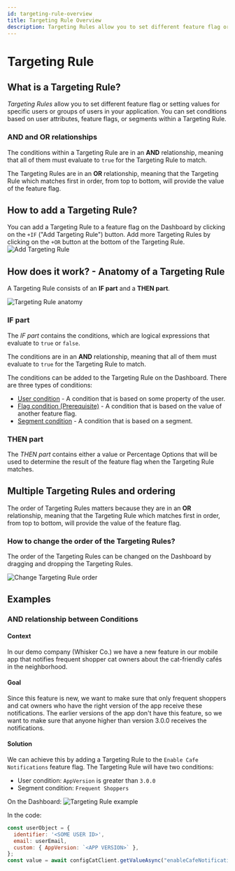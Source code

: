 ```yaml
---
id: targeting-rule-overview
title: Targeting Rule Overview
description: Targeting Rules allow you to set different feature flag or setting values for specific users or groups of users in your application.
---
```


# Targeting Rule

## What is a Targeting Rule?

*Targeting Rules* allow you to set different feature flag or setting values for specific users or groups of users in your application. You can set conditions based on user attributes, feature flags, or segments within a Targeting Rule.

### AND and OR relationships

The conditions within a Targeting Rule are in an **AND** relationship, meaning that all of them must evaluate to `true` for the Targeting Rule to match.

The Targeting Rules are in an **OR** relationship, meaning that the Targeting Rule which matches first in order, from top to bottom, will provide the value of the feature flag.

## How to add a Targeting Rule?

You can add a Targeting Rule to a feature flag on the Dashboard by clicking on the `+IF` ("Add Targeting Rule") button. Add more Targeting Rules by clicking on the `+OR` button at the bottom of the Targeting Rule.
![Add Targeting Rule](/assets/targeting/targeting-rule/add-rule.jpg)

## How does it work? - Anatomy of a Targeting Rule

A Targeting Rule consists of an **IF part** and a **THEN part**.

![Targeting Rule anatomy](/assets/targeting/targeting-rule/targeting-rule.jpg)

### IF part

The *IF part* contains the conditions, which are logical expressions that evaluate to `true` or `false`.

The conditions are in an **AND** relationship, meaning that all of them must evaluate to `true` for the Targeting Rule to match.

The conditions can be added to the Targeting Rule on the Dashboard. There are three types of conditions:
- [User condition](../user-condition) - A condition that is based on some property of the user.
- [Flag condition (Prerequisite)](../flag-condition) - A condition that is based on the value of another feature flag.
- [Segment condition](../segment-condition) - A condition that is based on a segment.

### THEN part

The *THEN part* contains either a value or Percentage Options that will be used to determine the result of the feature flag when the Targeting Rule matches.

## Multiple Targeting Rules and ordering
The order of Targeting Rules matters because they are in an **OR** relationship, meaning that the Targeting Rule which matches first in order, from top to bottom, will provide the value of the feature flag.

### How to change the order of the Targeting Rules?

The order of the Targeting Rules can be changed on the Dashboard by dragging and dropping the Targeting Rules.

![Change Targeting Rule order](/assets/targeting/targeting-rule/reorder.jpg)

## Examples

### AND relationship between Conditions

#### Context
In our demo company (Whisker Co.) we have a new feature in our mobile app that notifies frequent shopper cat owners about the cat-friendly cafés in the neighborhood. 

#### Goal
Since this feature is new, we want to make sure that only frequent shoppers and cat owners who have the right version of the app receive these notifications. The earlier versions of the app don't have this feature, so we want to make sure that anyone higher than version 3.0.0 receives the notifications.

#### Solution
We can achieve this by adding a Targeting Rule to the `Enable Cafe Notifications` feature flag. The Targeting Rule will have two conditions:
- User condition: `AppVersion` is greater than `3.0.0`
- Segment condition: `Frequent Shoppers`

On the Dashboard:
![Targeting Rule example](/assets/targeting/targeting-rule/and-example.jpg)

In the code:
```js
const userObject = {
  identifier: '<SOME USER ID>',
  email: userEmail,
  custom: { AppVersion: `<APP VERSION>` },
};
const value = await configCatClient.getValueAsync("enableCafeNotifications", false, userObject);
```